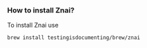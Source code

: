 ### How to install Znai?

To install Znai use

```cli
brew install testingisdocumenting/brew/znai
```